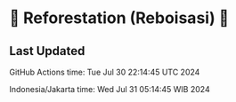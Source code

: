 
# 🌳 Reforestation (Reboisasi) 🌲

## Last Updated

GitHub Actions time: Tue Jul 30 22:14:45 UTC 2024

Indonesia/Jakarta time: Wed Jul 31 05:14:45 WIB 2024
